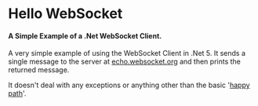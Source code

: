 # Hello WebSocket

#### A Simple Example of a .Net WebSocket Client.

A very simple example of using the WebSocket Client in .Net 5.  It sends a single message to the server at [echo.websocket.org](https://www.websocket.org/echo.html) and then prints the returned message.

It doesn't deal with any exceptions or anything other than the basic '[happy path](https://en.wikipedia.org/wiki/Happy_path)'.
